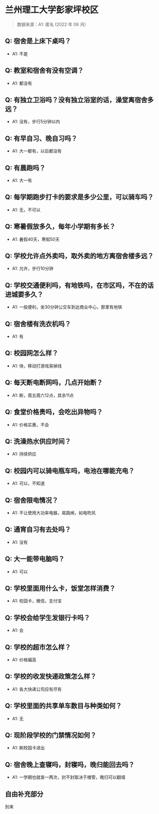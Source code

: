 # 兰州理工大学彭家坪校区

> 数据来源：A1: 匿名 (2022 年 06 月)

## Q: 宿舍是上床下桌吗？

- A1: 不是

## Q: 教室和宿舍有没有空调？

- A1: 都没有

## Q: 有独立卫浴吗？没有独立浴室的话，澡堂离宿舍多远？

- A1: 没有，步行5分钟以内

## Q: 有早自习、晚自习吗？

- A1: 大一都有，以后都没有

## Q: 有晨跑吗？

- A1: 大一有

## Q: 每学期跑步打卡的要求是多少公里，可以骑车吗？

- A1: 无，不可以

## Q: 寒暑假放多久，每年小学期有多长？

- A1: 暑假40天，寒假50天

## Q: 学校允许点外卖吗，取外卖的地方离宿舍楼多远？

- A1: 允许，步行10分钟

## Q: 学校交通便利吗，有地铁吗，在市区吗，不在的话进城要多久？

- A1: 一般便利，坐30分钟公交车到达商业中心，那里有地铁

## Q: 宿舍楼有洗衣机吗？

- A1: 有

## Q: 校园网怎么样？

- A1: 快，移动打游戏易掉线

## Q: 每天断电断网吗，几点开始断？

- A1: 断，周五周六12点，其余11点

## Q: 食堂价格贵吗，会吃出异物吗？

- A1: 价格实惠，不会

## Q: 洗澡热水供应时间？

- A1: 持续供应

## Q: 校园内可以骑电瓶车吗，电池在哪能充电？

- A1: 可以，不知道

## Q: 宿舍限电情况？

- A1: 不让使用大功率电器，易跳闸，如电吹风

## Q: 通宵自习有去处吗？

- A1: 没有

## Q: 大一能带电脑吗？

- A1: 可以

## Q: 学校里面用什么卡，饭堂怎样消费？

- A1: 校园卡，微信，支付宝

## Q: 学校会给学生发银行卡吗？

- A1: 会

## Q: 学校的超市怎么样？

- A1: 价格偏高

## Q: 学校的收发快递政策怎么样？

- A1: 各大快递公司应有尽有

## Q: 学校里面的共享单车数目与种类如何？

- A1: 无

## Q: 现阶段学校的门禁情况如何？

- A1: 刷校园卡进出

## Q: 宿舍晚上查寝吗，封寝吗，晚归能回去吗？

- A1: 一学期也就查一两次，封不封取决于楼管，晚归可以翻墙

## 自由补充部分

别来